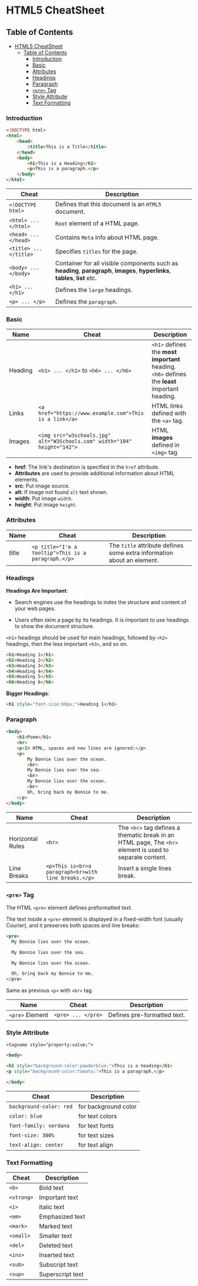# HTML5 CheatSheet

## Table of Contents

- [HTML5 CheatSheet](#html5-cheatsheet)
  - [Table of Contents](#table-of-contents)
    - [Introduction](#introduction)
    - [Basic](#basic)
    - [Attributes](#attributes)
    - [Headings](#headings)
    - [Paragraph](#paragraph)
    - [`<pre>` Tag](#pre-tag)
    - [Style Attribute](#style-attribute)
    - [Text Formatting](#text-formatting)

### Introduction

```html
<!DOCTYPE html>
<html>
    <head>
        <title>This is a Title</title>
    </head>
    <body>
        <h1>This is a Heading</h1>
        <p>This is a paragraph.</p>
    </body>
</html>
```

| Cheat                  | Description                                                                                                                    |
| ---------------------- | ------------------------------------------------------------------------------------------------------------------------------ |
| `<!DOCTYPE html>`      | Defines that this document is an `HTML5` document.                                                                             |
| `<html> ... </html>`   | `Root` element of a HTML page.                                                                                                 |
| `<head> ... </head>`   | Contains `Meta` info about HTML page.                                                                                          |
| `<title> ... </title>` | Specifies `titles` for the page.                                                                                               |
| `<body> ... </body>`   | Container for all visible components such as **heading**, **paragraph**, **images**, **hyperlinks**, **tables**, **list** etc. |
| `<h1> ... </h1>`       | Defines the `large` headings.                                                                                                  |
| `<p> ... </p>`         | Defines the `paragraph`.                                                                                                       |

### Basic

| Name    | Cheat                                                                    | Description                                                                                        |
| ------- | ------------------------------------------------------------------------ | -------------------------------------------------------------------------------------------------- |
| Heading | `<h1> ... </h1>` to `<h6> ... </h6>`                                     | `<h1>` defines the **most** **important** heading. `<h6>` defines the **least** important heading. |
| Links   | `<a href="https://www.example.com">This is a link</a>`                   | HTML links defined with the `<a>` tag.                                                             |
| Images  | `<img src="w3schools.jpg" alt="W3Schools.com" width="104" height="142">` | HTML **images** defined in `<img>` tag                                                             |

- **href**: The link's destination is specified in the `href` attribute.
- **Attributes** are used to provide additional information about HTML elements.
- **src**: Put image source.
- **alt**: If image not found `alt` text shown.
- **width**: Put image `width`.
- **height**: Put image `height`.

### Attributes

| Name  | Cheat                                               | Description                                                            |
| ----- | --------------------------------------------------- | ---------------------------------------------------------------------- |
| title | `<p title="I'm a tooltip">This is a paragraph.</p>` | The `title` attribute defines some extra information about an element. |

### Headings

**Headings Are Important**:

- Search engines use the headings to index the structure and content of your web pages.

- Users often skim a page by its headings. It is important to use headings to show the document structure.

`<h1>` headings should be used for main headings, followed by `<h2>` headings, then the less important `<h3>`, and so on.

```html
<h1>Heading 1</h1>
<h2>Heading 2</h2>
<h3>Heading 3</h3>
<h4>Heading 4</h4>
<h5>Heading 5</h5>
<h6>Heading 6</h6>
```

**Bigger Headings**:

```html
<h1 style="font-size:60px;">Heading 1</h1>
```

### Paragraph

```html
<body>
    <h1>Poem</h1>
    <hr>
    <p>In HTML, spaces and new lines are ignored:</p>
    <p>
        My Bonnie lies over the ocean.
        <br>
        My Bonnie lies over the sea.
        <br>
        My Bonnie lies over the ocean.
        <br>
        Oh, bring back my Bonnie to me.
    </p>
</body>
```

| Name             | Cheat                                                | Description                                                                                              |
| ---------------- | ---------------------------------------------------- | -------------------------------------------------------------------------------------------------------- |
| Horizontal Rules | `<hr>`                                               | The `<hr>` tag defines a thematic break in an HTML page, The `<hr>` element is used to separate content. |
| Line Breaks      | `<p>This is<br>a paragraph<br>with line breaks.</p>` | Insert a single lines break.                                                                             |

### `<pre>` Tag

The HTML `<pre>` element defines preformatted text.

The text inside a `<pre>` element is displayed in a fixed-width font (usually Courier), and it preserves both spaces and line breaks:

```html
<pre>
  My Bonnie lies over the ocean.

  My Bonnie lies over the sea.

  My Bonnie lies over the ocean.

  Oh, bring back my Bonnie to me.
</pre>
```

Same as previous `<p>` with `<br>` tag.

| Name            | Cheat              | Description                 |
| --------------- | ------------------ | --------------------------- |
| `<pre>` Element | `<pre> ... </pre>` | Defines pre-formatted text. |

### Style Attribute

`<tagname style="property:value;">`

```html
<body>

<h1 style="background-color:powderblue;">This is a heading</h1>
<p style="background-color:tomato;">This is a paragraph.</p>

</body>
```

| Cheat                   | Description          |
| ----------------------- | -------------------- |
| `background-color: red` | for background color |
| `color: blue`           | for text colors      |
| `font-family: verdana`  | for text fonts       |
| `font-size: 300%`       | for text sizes       |
| `text-align: center`    | for text align       |

### Text Formatting

| Cheat      | Description      |
| ---------- | ---------------- |
| `<b>`      | Bold text        |
| `<strong>` | Important text   |
| `<i>`      | Italic text      |
| `<em>`     | Emphasized text  |
| `<mark>`   | Marked text      |
| `<small>`  | Smaller text     |
| `<del>`    | Deleted text     |
| `<ins>`    | Inserted text    |
| `<sub>`    | Subscript text   |
| `<sup>`    | Superscript text |
